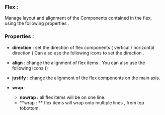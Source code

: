 ### Flex :

Manage layout and alignment of the Components contained in the flex, using the following properties .

### Properties :
- **direction** : set the direction of flex components ( vertical / horizontal direction ) 
   Can also use the following icons to set the direction  .
  

- **align** :  change the alignment of flex items .
You can also use the following icons  ()

- **justify** :
change the alignment of the flex components on the main axis. 

- **wrap** :
     - **nowrap :**  all flex items will be on one line.
     - **wrap : ** flex items will wrap onto multiple lines , from top tobottom.
     
